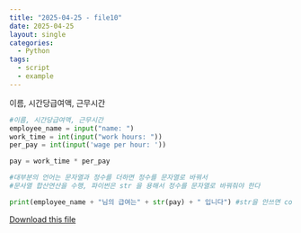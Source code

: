 ```yaml
---
title: "2025-04-25 - file10"
date: 2025-04-25
layout: single
categories:
  - Python
tags:
  - script
  - example
---
```


이름, 시간당급여액, 근무시간

```python
#이름, 시간당급여액, 근무시간 
employee_name = input("name: ")
work_time = int(input("work hours: "))
per_pay = int(input('wage per hour: '))

pay = work_time * per_pay

#대부분의 언어는 문자열과 정수를 더하면 정수를 문자열로 바꿔서 
#문사열 합산연산을 수행, 파이썬은 str 을 용해서 정수를 문자열로 바꿔줘야 한다 

print(employee_name + "님의 급여는" + str(pay) + " 입니다") #str을 안쓰면 concatenate error가 뜬다 


```

[Download this file](/assets/files/주급1.py)